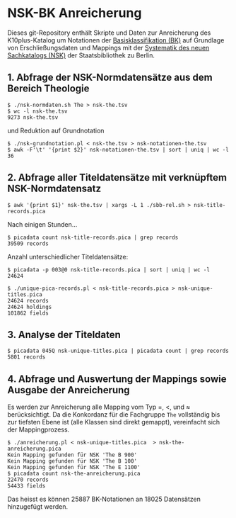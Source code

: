 # NSK-BK Anreicherung

Dieses git-Repository enthält Skripte und Daten zur Anreicherung des K10plus-Katalog um Notationen der [Basisklassifikation (BK)](http://bartoc.org/en/node/18785) auf Grundlage von Erschließungsdaten und Mappings mit der [Systematik des neuen Sachkatalogs (NSK)](http://bartoc.org/en/node/20298) der Staatsbibliothek zu Berlin.

## 1. Abfrage der NSK-Normdatensätze aus dem Bereich Theologie

    $ ./nsk-normdaten.sh The > nsk-the.tsv
    $ wc -l nsk-the.tsv
    9273 nsk-the.tsv

 und Reduktion auf Grundnotation 

    $ ./nsk-grundnotation.pl < nsk-the.tsv > nsk-notationen-the.tsv
    $ awk -F'\t' '{print $2}' nsk-notationen-the.tsv | sort | uniq | wc -l
    36

## 2. Abfrage aller Titeldatensätze mit verknüpftem NSK-Normdatensatz

    $ awk '{print $1}' nsk-the.tsv | xargs -L 1 ./sbb-rel.sh > nsk-title-records.pica

Nach einigen Stunden...

    $ picadata count nsk-title-records.pica | grep records
    39509 records

Anzahl unterschiedlicher Titeldatensätze:

    $ picadata -p 003@0 nsk-title-records.pica | sort | uniq | wc -l
    24624

    $ ./unique-pica-records.pl < nsk-title-records.pica > nsk-unique-titles.pica
    24624 records
    24624 holdings
    101862 fields
 
## 3. Analyse der Titeldaten

    $ picadata 045Q nsk-unique-titles.pica | picadata count | grep records
    5801 records

## 4. Abfrage und Auswertung der Mappings sowie Ausgabe der Anreicherung

Es werden zur Anreicherung alle Mapping vom Typ =, <, und ≈ berücksichtigt. Da die Konkordanz für die Fachgruppe `The` vollständig bis zur tiefsten Ebene ist (alle Klassen sind direkt gemappt), vereinfacht sich der Mappingprozess.

    $ ./anreicherung.pl < nsk-unique-titles.pica  > nsk-the-anreicherung.pica
    Kein Mapping gefunden für NSK 'The B 900'
    Kein Mapping gefunden für NSK 'The B 100'
    Kein Mapping gefunden für NSK 'The E 1100'
    $ picadata count nsk-the-anreicherung.pica 
    22470 records
    54433 fields

Das heisst es können 25887 BK-Notationen an 18025 Datensätzen hinzugefügt werden. 
